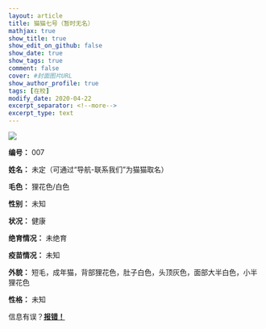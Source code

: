 ```yaml
---
layout: article
title: 猫猫七号（暂时无名）
mathjax: true
show_title: true
show_edit_on_github: false
show_date: true
show_tags: true
comment: false
cover: #封面图片URL
show_author_profile: true
tags: [在校]
modify_date: 2020-04-22
excerpt_separator: <!--more-->
excerpt_type: text
---
```


![](https://i.loli.net/2020/04/22/zZTHLl3sxp76GIt.jpg)

<!--more-->

**编号：**
007

**姓名：**
未定（可通过“导航-联系我们”为猫猫取名）

**毛色：**
狸花色/白色

**性别：**
未知

**状况：**
健康

**绝育情况：**
未绝育

**疫苗情况：**
未知

**外貌：**
短毛，成年猫，背部狸花色，肚子白色，头顶灰色，面部大半白色，小半狸花色

**性格：**
未知

信息有误？[**报错！**](https://forms.office.com/Pages/ResponsePage.aspx?id=DQSIkWdsW0yxEjajBLZtrQAAAAAAAAAAAANAASWVbDVUQVZFMEdSUUk2RFUwVEFDVTZIWkJaSVgySS4u)
